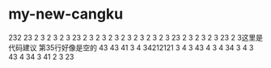 # my-new-cangku
232
23
2
3
2
3
2
3
23
2
3
2
3
2
3
2
3
2
3
2
3
2
3
23
2
3
2
3
2
3
23
2
3这里是代码建议
第35行好像是空的
43
43
41
3
4
34212121
3
4
3
43
4
3
4
34
3
4
3
43
4
34
3
41
2
3
23
